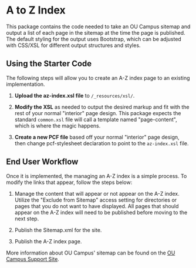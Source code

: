 # A to Z Index

This package contains the code needed to take an OU Campus sitemap and output a list of each page in the sitemap at the time the page is published. The default styling for the output uses Bootstrap, which can be adjusted with CSS/XSL for different output structures and styles. 

## Using the Starter Code

The following steps will allow you to create an A-Z index page to an existing implementation. 

1. **Upload the az-index.xsl file** to `/_resources/xsl/`. 

2. **Modify the XSL** as needed to output the desired markup and fit with the rest of your normal "interior" page design. This package expects the standard `common.xsl` file will call a template named "page-content", which is where the magic happens. 

3. **Create a new PCF file** based off your normal "interior" page design, then change pcf-stylesheet declaration to point to the `az-index.xsl` file.

## End User Workflow

Once it is implemented, the managing an A-Z index is a simple process. To modify the links that appear, follow the steps below:

1. Manage the content that will appear or not appear on the A-Z index. Utilize the "Exclude from Sitemap" access setting for directories or pages that you do not want to have displayed. All pages that should appear on the A-Z index will need to be published before moving to the next step.

3. Publish the Sitemap.xml for the site.

4. Publish the A-Z index page.

More information about OU Campus' sitemap can be found on the [OU Campus Support Site](http://support.omniupdate.com/oucampus10/setup/sites/site-actions/sitemap.html).